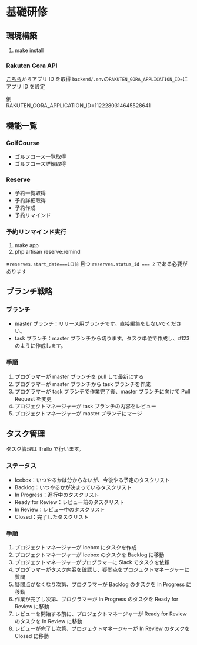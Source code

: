 # 基礎研修

## 環境構築

1. make install

### Rakuten Gora API

[こちら](https://webservice.rakuten.co.jp/guide)からアプリ ID を取得
`backend/.env`の`RAKUTEN_GORA_APPLICATION_ID=`にアプリ ID を設定

例  
RAKUTEN_GORA_APPLICATION_ID=1122280314645528641

## 機能一覧

### GolfCourse

- ゴルフコース一覧取得
- ゴルフコース詳細取得

### Reserve

- 予約一覧取得
- 予約詳細取得
- 予約作成
- 予約リマインド

### 予約リンマインド実行

1. make app
2. php artisan reserve:remind

※`reserves.start_date===1日前` 且つ `reserves.status_id === 2` である必要があります

## ブランチ戦略

### ブランチ

- master ブランチ：リリース用ブランチです。直接編集をしないでください。
- task ブランチ：master ブランチから切ります。タスク単位で作成し、#123 のように作成します。

### 手順

1. プログラマーが master ブランチを pull して最新にする
2. プログラマーが master ブランチから task ブランチを作成
3. プログラマーが task ブランチで作業完了後、master ブランチに向けて Pull Request を変更
4. プロジェクトマネージャーが task ブランチの内容をレビュー
5. プロジェクトマネージャーが master ブランチにマージ

## タスク管理

タスク管理は Trello で行います。

### ステータス

- Icebox：いつやるかは分からないが、今後やる予定のタスクリスト
- Backlog：いつやるかが決まっているタスクリスト
- In Progress：進行中のタスクリスト
- Ready for Review：レビュー前のタスクリスト
- In Review：レビュー中のタスクリスト
- Closed：完了したタスクリスト

### 手順

1. プロジェクトマネージャーが Icebox にタスクを作成
2. プロジェクトマネージャーが Icebox のタスクを Backlog に移動
3. プロジェクトマネージャーがプログラマーに Slack でタスクを依頼
4. プログラマーがタスク内容を確認し、疑問点をプロジェクトマネージャーに質問
5. 疑問点がなくなり次第、プログラマーが Backlog のタスクを In Progress に移動
6. 作業が完了し次第、プログラマーが In Progress のタスクを Ready for Review に移動
7. レビューを開始する前に、プロジェクトマネージャーが Ready for Review のタスクを In Review に移動
8. レビューが完了し次第、プロジェクトマネージャーが In Review のタスクを Closed に移動

